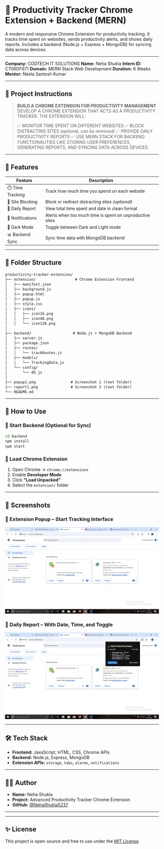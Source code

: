 # 🚀 Productivity Tracker Chrome Extension + Backend (MERN)

A modern and responsive Chrome Extension for productivity tracking. It tracks time spent on websites, sends productivity alerts, and shows daily reports. Includes a backend (Node.js + Express + MongoDB) for syncing data across devices.

---

**Company:** CODTECH IT SOLUTIONS
**Name:** Neha Shukla
**Intern ID:** CT06DF671
**Domain:** MERN Stack Web Development
**Duration:** 6 Weeks
**Mentor:** Neela Santosh Kumar

---

## 📌 Project Instructions

> **BUILD A CHROME EXTENSION FOR PRODUCTIVITY MANAGEMENT**
> DEVELOP A CHROME EXTENSION THAT ACTS AS A PRODUCTIVITY TRACKER. THE EXTENSION WILL:
>
> ✅ MONITOR TIME SPENT ON DIFFERENT WEBSITES
> ✅ BLOCK DISTRACTING SITES *(optional, can be removed)*
> ✅ PROVIDE DAILY PRODUCTIVITY REPORTS
> ✅ USE MERN STACK FOR BACKEND FUNCTIONALITIES LIKE STORING USER PREFERENCES, GENERATING REPORTS, AND SYNCING DATA ACROSS DEVICES.

---

## 🧩 Features

| Feature          | Description                                              |
| ---------------- | -------------------------------------------------------- |
| ⏱️ Time Tracking | Track how much time you spend on each website            |
| 🚫 Site Blocking | Block or redirect distracting sites *(optional)*         |
| 📅 Daily Report  | View total time spent and date in clean format           |
| 🔔 Notifications | Alerts when too much time is spent on unproductive sites |
| 🌙 Dark Mode     | Toggle between Dark and Light mode                       |
| 📊 Backend Sync  | Sync time data with MongoDB backend                      |

---

## 📁 Folder Structure

```
productivity-tracker-extension/
├── extension/                  # Chrome Extension Frontend
│   ├── manifest.json
│   ├── background.js
│   ├── popup.html
│   ├── popup.js
│   ├── style.css
│   ├── icons/
│   │   ├── icon16.png
│   │   ├── icon48.png
│   │   └── icon128.png
│
├── backend/                   # Node.js + MongoDB Backend
│   ├── server.js
│   ├── package.json
│   ├── routes/
│   │   └── trackRoutes.js
│   ├── models/
│   │   └── TrackingData.js
│   └── config/
│       └── db.js
│
├── popup1.png                # Screenshot 1 (root folder)
├── report1.png               # Screenshot 2 (root folder)
└── README.md
```

---

## 🚀 How to Use

### 🔹 Start Backend (Optional for Sync)

```bash
cd backend
npm install
npm start
```

### 🔹 Load Chrome Extension

1. Open Chrome → `chrome://extensions`
2. Enable **Developer Mode**
3. Click **"Load Unpacked"**
4. Select the `extension/` folder

---

## 📸 Screenshots

### 🔹 Extension Popup – Start Tracking Interface

![Popup Interface](popup1.png)

### 🔹 Daily Report – With Date, Time, and Toggle

![Daily Report](report1.png)

---

## 🛠 Tech Stack

* **Frontend:** JavaScript, HTML, CSS, Chrome APIs
* **Backend:** Node.js, Express, MongoDB
* **Extension APIs:** `storage`, `tabs`, `alarms`, `notifications`

---

## 👩‍💻 Author

* **Name:** Neha Shukla
* **Project:** Advanced Productivity Tracker Chrome Extension
* **GitHub:** [@NehaShukla5237](https://github.com/NehaShukla5237)

---

---

## ✨ License

This project is open-source and free to use under the [MIT License](LICENSE).

